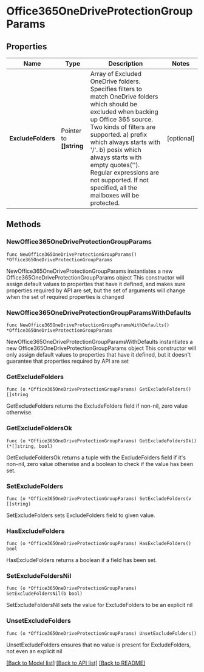 # Office365OneDriveProtectionGroupParams

## Properties

Name | Type | Description | Notes
------------ | ------------- | ------------- | -------------
**ExcludeFolders** | Pointer to **[]string** | Array of Excluded OneDrive folders. Specifies filters to match OneDrive folders which should be excluded when backing up Office 365 source. Two kinds of filters are supported. a) prefix which always starts with &#39;/&#39;. b) posix which always starts with empty quotes(&#39;&#39;). Regular expressions are not supported. If not specified, all the mailboxes will be protected. | [optional] 

## Methods

### NewOffice365OneDriveProtectionGroupParams

`func NewOffice365OneDriveProtectionGroupParams() *Office365OneDriveProtectionGroupParams`

NewOffice365OneDriveProtectionGroupParams instantiates a new Office365OneDriveProtectionGroupParams object
This constructor will assign default values to properties that have it defined,
and makes sure properties required by API are set, but the set of arguments
will change when the set of required properties is changed

### NewOffice365OneDriveProtectionGroupParamsWithDefaults

`func NewOffice365OneDriveProtectionGroupParamsWithDefaults() *Office365OneDriveProtectionGroupParams`

NewOffice365OneDriveProtectionGroupParamsWithDefaults instantiates a new Office365OneDriveProtectionGroupParams object
This constructor will only assign default values to properties that have it defined,
but it doesn't guarantee that properties required by API are set

### GetExcludeFolders

`func (o *Office365OneDriveProtectionGroupParams) GetExcludeFolders() []string`

GetExcludeFolders returns the ExcludeFolders field if non-nil, zero value otherwise.

### GetExcludeFoldersOk

`func (o *Office365OneDriveProtectionGroupParams) GetExcludeFoldersOk() (*[]string, bool)`

GetExcludeFoldersOk returns a tuple with the ExcludeFolders field if it's non-nil, zero value otherwise
and a boolean to check if the value has been set.

### SetExcludeFolders

`func (o *Office365OneDriveProtectionGroupParams) SetExcludeFolders(v []string)`

SetExcludeFolders sets ExcludeFolders field to given value.

### HasExcludeFolders

`func (o *Office365OneDriveProtectionGroupParams) HasExcludeFolders() bool`

HasExcludeFolders returns a boolean if a field has been set.

### SetExcludeFoldersNil

`func (o *Office365OneDriveProtectionGroupParams) SetExcludeFoldersNil(b bool)`

 SetExcludeFoldersNil sets the value for ExcludeFolders to be an explicit nil

### UnsetExcludeFolders
`func (o *Office365OneDriveProtectionGroupParams) UnsetExcludeFolders()`

UnsetExcludeFolders ensures that no value is present for ExcludeFolders, not even an explicit nil

[[Back to Model list]](../README.md#documentation-for-models) [[Back to API list]](../README.md#documentation-for-api-endpoints) [[Back to README]](../README.md)


